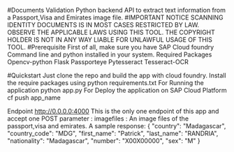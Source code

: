 #Documents  Validation
Python backend API to extract text information from a Passport,Visa and Emirates image file.
#IMPORTANT NOTICE
SCANNING IDENTITY DOCUMENTS IS IN MOST CASES RESTRICTED BY LAW. OBSERVE THE APPLICABLE LAWS USING THIS TOOL. THE COPYRIGHT HOLDER IS NOT IN ANY WAY LIABLE FOR UNLAWFUL USAGE OF THIS TOOL. 
#Prerequisite
First of all, make sure you have  SAP Cloud foundry Command line and python   installed in your system.
Required Packages
Opencv-python
Flask
Passporteye
Pytesseract
Tesseract-OCR
 
#Quickstart
Just clone the repo and build the app with cloud foundry.
Install the require packages using python requirements.txt
For Running the application 
python app.py
For Deploy  the application on SAP Cloud Platform 
cf push app_name
 
Endpoint http://0.0.0.0:4000
This is the only one endpoint of this app and accept one POST parameter :
imagefiles : An image files of the passport,visa and emirates.
A sample response:
{
    "country": "Madagascar",
    "country_code": "MDG",
    "first_name": "Patrick",
    "last_name": "RANDRIA",
    "nationality": "Madagascar",
    "number": "X00X00000",
    "sex": "M"
}
 

